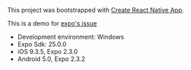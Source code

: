 This project was bootstrapped with [Create React Native App](https://github.com/react-community/create-react-native-app).

This is a demo for [expo's issue](https://github.com/expo/expo/issues/896)

- Development environment: Windows
- Expo Sdk: 25.0.0
- iOS 9.3.5, Expo 2.3.0
- Android 5.0, Expo 2.3.2
